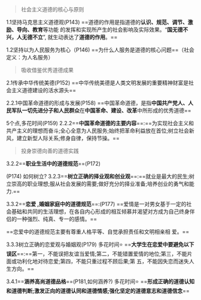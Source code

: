 >社会主义道德的核心与原则

1.1坚持马克思主义道德观(P143)
==道德的作用是指道德的**认识、规范、调节、激励、导向、教育**等功能 的发挥和实现所产生的社会影响及实际效果。“**国无德不兴，人无德不立**”, 就生动表达了**道德的作用**。==

1.2坚持以为人民服务为核心（P146)
==为什么人服务是道德的核心问题==（社会定义：为人名服务）

>吸收借鉴优秀道德成果

2.1传承中华传统美德(P152)
==中华传统美德是人类文明发展的重要精神财富是社会主义道德建设的活水源头==

2.2.1中国革命道德的形成与发展(P158)
==中国革命道德，是指**中国共产党人、人民军队一切先进分子和人民群众**在**中国革命、建设、改革**中所形成的优秀道德==

5个点,多花时间(P159)
2.2.2==**中国革命道德的主要内容**==:==为实现社会主义和共产主义的理想而奋斗;全心全意为人民服务;始终把革命利益放在首位;树立社会新风，建立新型人际关系;修身自律，保持节操。==

>投身崇德向善的道德实践

3.2.2==**职业生活中的道德规范**==(P172)

(P174)  如何树立?
3.2.3==**树立正确的择业观和创业观**==:==就业是最大的民生;树立崇高的职业理想;服从社会发展的需要;做好充分的择业准备;培养创业的勇气和能力.==

3.3.2==**恋爱 ,婚姻家庭中的道德规范**==:(P177)
==爱情是一对男女基于一定的社会基础和共同的生活理想，在各自内心形成的相互倾慕并渴望对方成为自己终身伴侣的一种强烈、纯真、专一的感情。==

==恋爱中的道德规范主要有尊重人格平等、自觉承担责任和文明相亲相 爱。==

3.3.3树立正确的恋爱观与婚姻观(P179)  多花时间⭐
==**大学生在恋爱中要避免以下误区**==:==第一，不能误把友谊当爱情;第二，不能错置爱情的地位;第三，不能片面或功利化地对待恋爱;第四，不能只重过程不顾后果;第 五，不能因失恋而迷失人生方向。==

3.4.1==**涵养高尚道德品格**==(P181,如何涵养?) 多花时间⭐
==**形成正确的道德认知和道德判断;激发正向的道德认同和道德情感;强化坚定的道德意志和道德信念**==